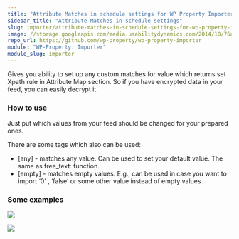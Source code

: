 ```yaml
---
title: "Attribute Matches in schedule settings for WP Property Importer"
sidebar_title: "Attribute Matches in schedule settings"
slug: importer/attribute-matches-in-schedule-settings-for-wp-property-importer
image: //storage.googleapis.com/media.usabilitydynamics.com/2014/10/76a8eb10-wpproperty-extension-importer-icon-300x300.png
repo_url: https://github.com/wp-property/wp-property-importer
module: "WP-Property: Importer"
module_slug: importer
---
```


Gives you ability to set up any custom matches for value which returns set Xpath rule in Attribute Map section. So if you have encrypted data in your feed, you can easily decrypt it.

### How to use
Just put which values from your feed should be changed for your prepared ones.

There are some tags which also can be used:

*  [any] - matches any value. Can be used to set your default value. The same as free_text: function.
*  [empty] - matches empty values. E.g., can be used in case you want to import ‘0’ , ‘false’ or some other value instead of empty values

### Some examples

[![](https://storage.googleapis.com/media.usabilitydynamics.com/2015/09/08d9b1c2-importer-matches2.png)](//storage.googleapis.com/media.usabilitydynamics.com/2015/09/08d9b1c2-importer-matches2.png)

[![](https://storage.googleapis.com/media.usabilitydynamics.com/2015/09/b24f67bf-importer-matches.png)](//storage.googleapis.com/media.usabilitydynamics.com/2015/09/b24f67bf-importer-matches.png)

